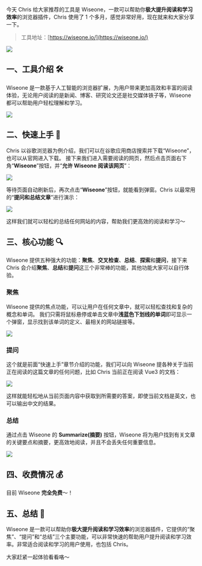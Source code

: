 今天 Chris 给大家推荐的工具是 Wiseone，一款可以帮助你**极大提升阅读和学习效率**的浏览器插件，Chris 使用了 1 个多月，感觉非常好用，现在就来和大家分享一下。

> 工具地址：[https://wiseone.io/](https://wiseone.io/)

![](https://files.mdnice.com/user/5763/464aa1b9-f773-4d50-9878-ab8829dd0b85.png)

## 一、工具介绍 🛠️

Wiseone 是一款基于人工智能的浏览器扩展，为用户带来更加高效和丰富的阅读体验，无论用户阅读的是新闻、博客、研究论文还是社交媒体铁子等，Wiseone 都可以帮助用户轻松理解和学习。

![](https://files.mdnice.com/user/5763/25f5576b-b68e-40e0-aad5-84017f5b5d61.png)

## 二、快速上手 🚀

Chris 以谷歌浏览器为例介绍，我们可以在谷歌应用商店搜索并下载“Wiseone”，也可以从官网进入下载。
接下来我们进入需要阅读的网页，然后点击页面右下角“**Wiseone**”按钮，并“**允许 Wiseone 阅读该网页**”：

![](https://files.mdnice.com/user/5763/00be5bbe-433a-43a2-ada0-bf146240e05e.png)

等待页面自动刷新后，再次点击“**Wiseone**”按钮，就能看到弹窗。Chris 以最常用的“**提问和总结文章**”进行演示：

![](https://files.mdnice.com/user/5763/4a7076e2-63d5-43bc-a762-86166e6eb8b0.png)

这样我们就可以轻松的总结任何网站的内容，帮助我们更高效的阅读和学习～

## 三、核心功能 🔍

Wiseone 提供五种强大的功能：**聚焦**、**交叉检查**、**总结**、**探索**和**提问**，接下来 Chris 会介绍**聚焦**、**总结**和**提问**这三个非常棒的功能，其他功能大家可以自行体验。

### 聚焦

Wiseone 提供的焦点功能，可以让用户在任何文章中，就可以轻松查找和复杂的概念和单词。
我们只需将鼠标悬停或单击文章中**浅蓝色下划线的单词**即可显示一个弹窗，显示找到该单词的定义、最相关的网站链接等。

![](https://files.mdnice.com/user/5763/72b97ba7-cc9e-4faa-ac3c-d357aecfdd37.png)

### 提问

这个就是前面“快速上手”章节介绍的功能，我们可以向 Wiseone 提各种关于当前正在阅读的这篇文章的任何问题，比如 Chris 当前正在阅读 Vue3 的文档：

![](https://files.mdnice.com/user/5763/86be6143-7b59-4999-8c9f-5f2f5f2bcdfa.png)

这样就能轻松地从当前页面内容中获取到所需要的答案，即使当前文档是英文，也可以输出中文的结果。

### 总结

通过点击 Wiseone 的 **Summarize(摘要)** 按钮，Wiseone 将为用户找到有关文章的关键要点和摘要，更高效地阅读，并且不会丢失任何重要信息。

![](https://files.mdnice.com/user/5763/4a7ff4ac-0a52-48b5-9ace-ad913dfeecf8.png)

## 四、收费情况 💰

目前 Wiseone **完全免费**～！

## 五、总结 📝

Wiseone 是一款可以帮助你**极大提升阅读和学习效率**的浏览器插件，它提供的“聚焦”、“提问”和“总结”三个主要功能，可以非常快速的帮助用户提升阅读和学习效率。非常适合阅读和学习的用户使用，也包括 Chris。

大家赶紧一起体验看看咯～
